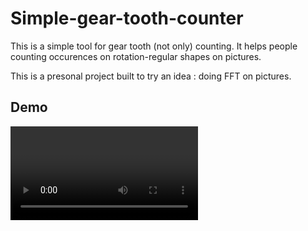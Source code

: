 # Simple-gear-tooth-counter

This is a simple tool for gear tooth (not only) counting.
It helps people counting occurences on rotation-regular shapes on pictures.

This is a presonal project built to try an idea : doing FFT on pictures.

## Demo
<video src="demo/demo.mp4">

## How it works

|  |  |
| --- | --- |
| 0) Raw image | <img src="readme/raw image.png"/> |
| 1) Shape is isolated using filters (Color selection, offset...), generating a new "black and white" picture. | <img src="readme/image filter.png"/> |
| 2) Image is "unrolled" using filtered image center of gravity as center (gears are always balanced) | <img src="readme/unrolled image.png"/> <img src="readme/unrolled image with offcet.png"/>|
| 3) Gear profile is deduced by summing raws pixels | <img src="readme/gear profile.png"/> |
| 4) Fast Fourrier Transform is applied to deduce harmonics. Amplitude of harmonics is used as "confidence level" | <img src="readme/harmonics.png"/> |
| 5) Rays are plotted on raw image to allow user to vsualize and validate gear count | <img src="readme/rays.png"/> |

## Usage
Run with Python3 ```python3 SimpleGearToothCounter.py```

## Examples
Here are some examples of objects that can be "counted"

<p float="left">
  <img src="demo/2.png" height="150" />
  <img src="demo/3.png" height="150" />
  <img src="demo/4.png" height="150" />
  <img src="demo/5.png" height="150" />
  <img src="demo/6.png" height="150" />
</p>

## Install
This requires Python 3

Following standard Python libraries are required :

numpy
open-cv
matplotlib
imageio
scipy
thinker
pyautogui
skimage


For Windows installation, please copy and paste the following text in your Windows command prompt (CMD)

```
pip install numpy
pip install open-cv
pip install matplotlib
pip install imageio
pip install scipy
pip install thinker
pip install pyautogui
pip install scikit-image
```
Linux :
```
sudo apt-get install python3
sudo apt install python3-pip
pip3 install scikit-image
pip3 install opencv-python
pip3 install skimage
pip3 install pyautogui
pip3 install scipy
pip3 install imageio
pip3 install matplotlib
pip3 install numpy
sudo apt-get install scrot
```